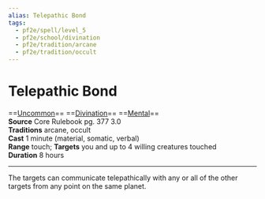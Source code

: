 ```yaml
---
alias: Telepathic Bond
tags:
  - pf2e/spell/level_5
  - pf2e/school/divination
  - pf2e/tradition/arcane
  - pf2e/tradition/occult
---
```


# Telepathic Bond

==[Uncommon](Uncommon.md)== ==[Divination](Divination.md)== ==[Mental](Mental.md)==  
__Source__ Core Rulebook pg. 377 3.0  
**Traditions** arcane, occult  
**Cast** 1 minute (material, somatic, verbal)  
**Range** touch; **Targets** you and up to 4 willing creatures touched  
**Duration** 8 hours

---

The targets can communicate telepathically with any or all of the other targets from any point on the same planet.

